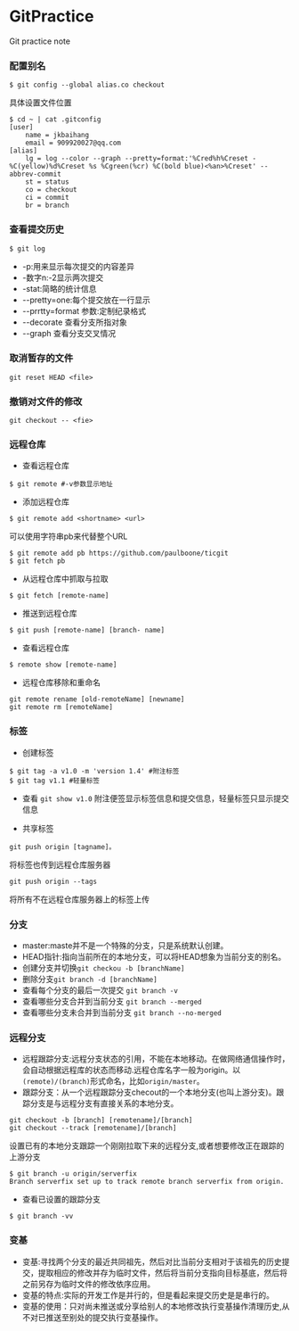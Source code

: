# GitPractice
Git practice note

### 配置别名
```
$ git config --global alias.co checkout
```
具体设置文件位置
```
$ cd ~ | cat .gitconfig
[user]
	name = jkbaihang
	email = 909920027@qq.com
[alias]
	lg = log --color --graph --pretty=format:'%Cred%h%Creset -%C(yellow)%d%Creset %s %Cgreen(%cr) %C(bold blue)<%an>%Creset' --abbrev-commit
	st = status
	co = checkout
	ci = commit
	br = branch
```


### 查看提交历史
```
$ git log
```
 - -p:用来显示每次提交的内容差异
 - -数字n:-2显示两次提交
 - -stat:简略的统计信息
 - --pretty=one:每个提交放在一行显示
 - --prrtty=format 参数:定制纪录格式
 - --decorate 查看分支所指对象
 - --graph 查看分支交叉情况

### 取消暂存的文件
`git reset HEAD <file>`

### 撤销对文件的修改
`git checkout -- <fie>`

### 远程仓库
 - 查看远程仓库
```
$ git remote #-v参数显示地址
```

 - 添加远程仓库
```
$ git remote add <shortname> <url>
```
可以使用字符串pb来代替整个URL

```
$ git remote add pb https://github.com/paulboone/ticgit
$ git fetch pb
```
 - 从远程仓库中抓取与拉取 
```
$ git fetch [remote-name]
```
 - 推送到远程仓库
```
$ git push [remote-name] [branch- name]
```
 - 查看远程仓库
```
$ remote show [remote-name]
```
 - 远程仓库移除和重命名
```
git remote rename [old-remoteName] [newname]
git remote rm [remoteName]
```

### 标签
 - 创建标签
```
$ git tag -a v1.0 -m 'version 1.4' #附注标签
$ git tag v1.1 #轻量标签
```

 - 查看
`git show v1.0`
附注便签显示标签信息和提交信息，轻量标签只显示提交信息

 - 共享标签
```
git push origin [tagname]。
```
将标签也传到远程仓库服务器
```
git push origin --tags
```
将所有不在远程仓库服务器上的标签上传

### 分支
 - master:maste并不是一个特殊的分支，只是系统默认创建。
 - HEAD指针:指向当前所在的本地分支，可以将HEAD想象为当前分支的别名。
 - 创建分支并切换`git checkou -b [branchName]`
 - 删除分支`git branch -d [branchName]`
 - 查看每个分支的最后一次提交 `git branch -v`
 - 查看哪些分支合并到当前分支 `git branch --merged`
 - 查看哪些分支未合并到当前分支 `git branch --no-merged`

### 远程分支
 - 远程跟踪分支:远程分支状态的引用，不能在本地移动。在做网络通信操作时，会自动根据远程库的状态而移动.远程仓库名字一般为origin。以`(remote)/(branch)`形式命名，比如`origin/master`。
 - 跟踪分支：从一个远程跟踪分支checout的一个本地分支(也叫上游分支)。跟 踪分支是与远程分支有直接关系的本地分支。
```
git checkout -b [branch] [remotename]/[branch]
git checkout --track [remotename]/[branch]

```
设置已有的本地分支跟踪一个刚刚拉取下来的远程分支,或者想要修改正在跟踪的上游分支
```   
$ git branch -u origin/serverfix
Branch serverfix set up to track remote branch serverfix from origin.
```
 - 查看已设置的跟踪分支
```
$ git branch -vv
```

### 变基
 - 变基:寻找两个分支的最近共同祖先，然后对比当前分支相对于该祖先的历史提交，提取相应的修改并存为临时文件，然后将当前分支指向目标基底，然后将之前另存为临时文件的修改依序应用。
 - 变基的特点:实际的开发工作是并行的，但是看起来提交历史是是串行的。
 - 变基的使用：只对尚未推送或分享给别人的本地修改执行变基操作清理历史,从不对已推送至别处的提交执行变基操作。
